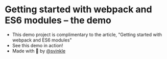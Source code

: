 # Getting started with webpack and ES6 modules – the demo

- This demo project is complimentary to the article, "Getting started with webpack and ES6 modules"
- See this demo in action!
- Made with 💖 by [@svinkle](https://twitter.com/svinkle)
